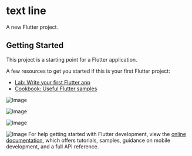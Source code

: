# text line


A new Flutter project.

## Getting Started

This project is a starting point for a Flutter application.

A few resources to get you started if this is your first Flutter project:

- [Lab: Write your first Flutter app](https://docs.flutter.dev/get-started/codelab)
- [Cookbook: Useful Flutter samples](https://docs.flutter.dev/cookbook)

![Image](https://github.com/user-attachments/assets/3be14b1d-a1b1-46e0-8605-2f4e20e0ac8b)

![Image](https://github.com/user-attachments/assets/fef9f454-a129-4832-8389-923ad86d3307)

![Image](https://github.com/user-attachments/assets/30b5831f-4cb5-4f02-9e91-7e54a800a90e)

![Image](https://github.com/user-attachments/assets/f54e2e27-b15d-45bb-ada9-fb5ffa550137)
For help getting started with Flutter development, view the
[online documentation](https://docs.flutter.dev/), which offers tutorials,
samples, guidance on mobile development, and a full API reference.
